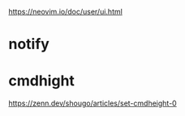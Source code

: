 https://neovim.io/doc/user/ui.html

# notify

# cmdhight

https://zenn.dev/shougo/articles/set-cmdheight-0
